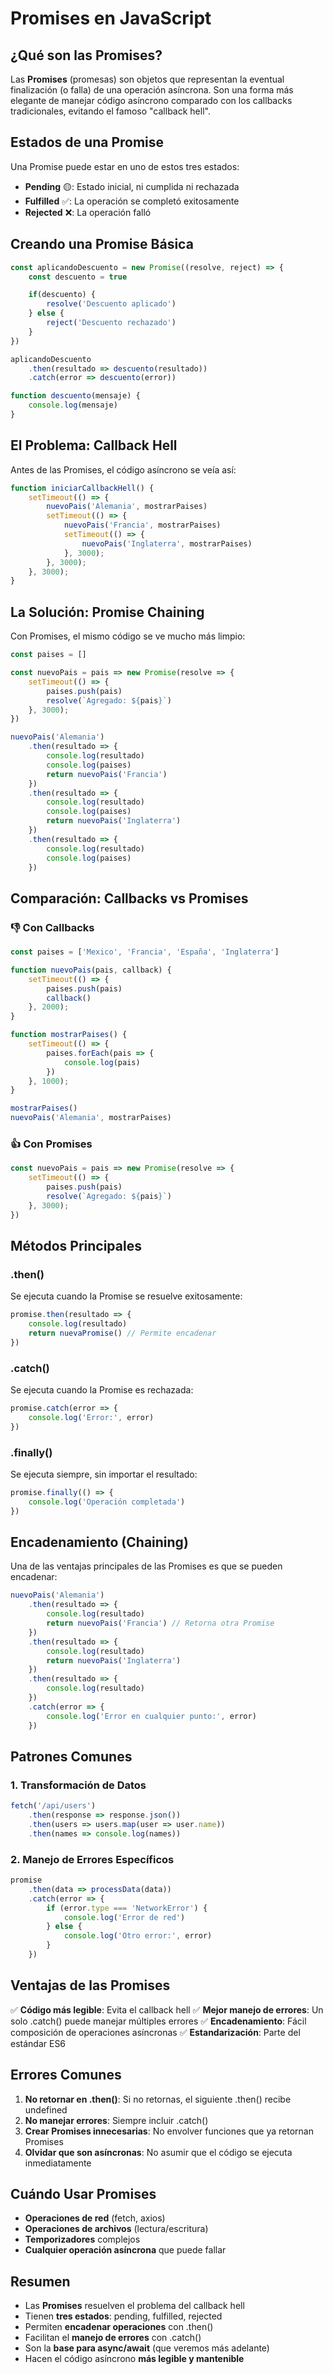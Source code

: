 # Promises en JavaScript

## ¿Qué son las Promises?

Las **Promises** (promesas) son objetos que representan la eventual finalización (o falla) de una operación asíncrona. Son una forma más elegante de manejar código asíncrono comparado con los callbacks tradicionales, evitando el famoso "callback hell".

## Estados de una Promise

Una Promise puede estar en uno de estos tres estados:

- **Pending** 🟡: Estado inicial, ni cumplida ni rechazada
- **Fulfilled** ✅: La operación se completó exitosamente
- **Rejected** ❌: La operación falló

## Creando una Promise Básica

```javascript
const aplicandoDescuento = new Promise((resolve, reject) => {
    const descuento = true

    if(descuento) {
        resolve('Descuento aplicado')
    } else {
        reject('Descuento rechazado')
    }
})

aplicandoDescuento
    .then(resultado => descuento(resultado))
    .catch(error => descuento(error))

function descuento(mensaje) {
    console.log(mensaje)
}
```

## El Problema: Callback Hell

Antes de las Promises, el código asíncrono se veía así:

```javascript
function iniciarCallbackHell() {
    setTimeout(() => {
        nuevoPais('Alemania', mostrarPaises)
        setTimeout(() => {
            nuevoPais('Francia', mostrarPaises)
            setTimeout(() => {
                nuevoPais('Inglaterra', mostrarPaises)
            }, 3000);
        }, 3000);
    }, 3000);
}
```

## La Solución: Promise Chaining

Con Promises, el mismo código se ve mucho más limpio:

```javascript
const paises = []

const nuevoPais = pais => new Promise(resolve => {
    setTimeout(() => {
        paises.push(pais)
        resolve(`Agregado: ${pais}`)
    }, 3000);
})

nuevoPais('Alemania')
    .then(resultado => {
        console.log(resultado)
        console.log(paises)
        return nuevoPais('Francia')
    })
    .then(resultado => {
        console.log(resultado)
        console.log(paises)
        return nuevoPais('Inglaterra')
    })
    .then(resultado => {
        console.log(resultado)
        console.log(paises)
    })
```

## Comparación: Callbacks vs Promises

### 👎 Con Callbacks
```javascript
const paises = ['Mexico', 'Francia', 'España', 'Inglaterra']

function nuevoPais(pais, callback) {
    setTimeout(() => {
        paises.push(pais)
        callback()
    }, 2000);
}

function mostrarPaises() {
    setTimeout(() => {
        paises.forEach(pais => {
            console.log(pais)
        })
    }, 1000);
}

mostrarPaises()
nuevoPais('Alemania', mostrarPaises)
```

### 👍 Con Promises
```javascript
const nuevoPais = pais => new Promise(resolve => {
    setTimeout(() => {
        paises.push(pais)
        resolve(`Agregado: ${pais}`)
    }, 3000);
})
```

## Métodos Principales

### .then()
Se ejecuta cuando la Promise se resuelve exitosamente:

```javascript
promise.then(resultado => {
    console.log(resultado)
    return nuevaPromise() // Permite encadenar
})
```

### .catch()
Se ejecuta cuando la Promise es rechazada:

```javascript
promise.catch(error => {
    console.log('Error:', error)
})
```

### .finally()
Se ejecuta siempre, sin importar el resultado:

```javascript
promise.finally(() => {
    console.log('Operación completada')
})
```

## Encadenamiento (Chaining)

Una de las ventajas principales de las Promises es que se pueden encadenar:

```javascript
nuevoPais('Alemania')
    .then(resultado => {
        console.log(resultado)
        return nuevoPais('Francia') // Retorna otra Promise
    })
    .then(resultado => {
        console.log(resultado)
        return nuevoPais('Inglaterra')
    })
    .then(resultado => {
        console.log(resultado)
    })
    .catch(error => {
        console.log('Error en cualquier punto:', error)
    })
```

## Patrones Comunes

### 1. Transformación de Datos
```javascript
fetch('/api/users')
    .then(response => response.json())
    .then(users => users.map(user => user.name))
    .then(names => console.log(names))
```

### 2. Manejo de Errores Específicos
```javascript
promise
    .then(data => processData(data))
    .catch(error => {
        if (error.type === 'NetworkError') {
            console.log('Error de red')
        } else {
            console.log('Otro error:', error)
        }
    })
```

## Ventajas de las Promises

✅ **Código más legible**: Evita el callback hell
✅ **Mejor manejo de errores**: Un solo .catch() puede manejar múltiples errores
✅ **Encadenamiento**: Fácil composición de operaciones asíncronas
✅ **Estandarización**: Parte del estándar ES6

## Errores Comunes

1. **No retornar en .then()**: Si no retornas, el siguiente .then() recibe undefined
2. **No manejar errores**: Siempre incluir .catch()
3. **Crear Promises innecesarias**: No envolver funciones que ya retornan Promises
4. **Olvidar que son asíncronas**: No asumir que el código se ejecuta inmediatamente

## Cuándo Usar Promises

- **Operaciones de red** (fetch, axios)
- **Operaciones de archivos** (lectura/escritura)
- **Temporizadores** complejos
- **Cualquier operación asíncrona** que puede fallar

## Resumen

- Las **Promises** resuelven el problema del callback hell
- Tienen **tres estados**: pending, fulfilled, rejected
- Permiten **encadenar operaciones** con .then()
- Facilitan el **manejo de errores** con .catch()
- Son la **base para async/await** (que veremos más adelante)
- Hacen el código asíncrono **más legible y mantenible**
